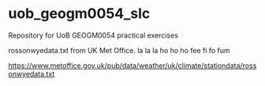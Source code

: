 # uob_geogm0054_slc

Repository for UoB GEOGM0054 practical exercises

rossonwyedata.txt from UK Met Office. la la la ho ho ho fee fi fo fum

https://www.metoffice.gov.uk/pub/data/weather/uk/climate/stationdata/rossonwyedata.txt
